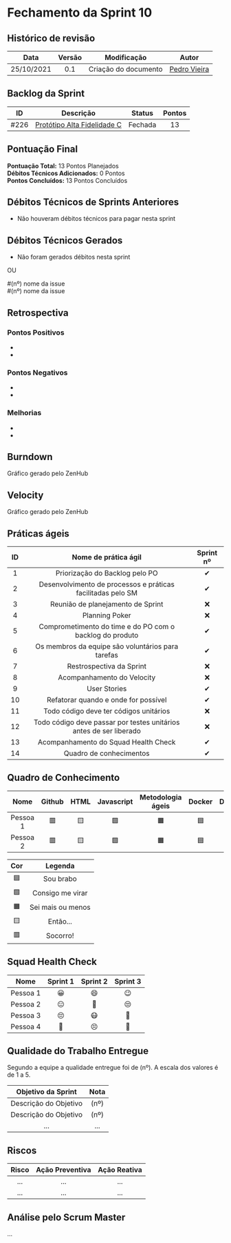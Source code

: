 # Fechamento da Sprint 10

## Histórico de revisão

|  **Data**  | **Versão** |   **Modificação**    |                  **Autor**                  |
| :--------: | :--------: | :------------------: | :-----------------------------------------: |
| 25/10/2021 |    0.1     | Criação do documento | [Pedro Vieira](https://github.com/Pedro-V8) |

## Backlog da Sprint

| **ID** |                                      **Descrição**                                       | **Status** | **Pontos** |
| :----: | :--------------------------------------------------------------------------------------: | :--------: | :--------: |
|  #226  | [Protótipo Alta Fidelidade C](https://github.com/fga-eps-mds/2021-1-hospitalar/pull/226) |  Fechada   |     13     |

## Pontuação Final

**Pontuação Total:** 13 Pontos Planejados <br>
**Débitos Técnicos Adicionados:** 0 Pontos <br>
**Pontos Concluídos:** 13 Pontos Concluídos <br>

## Débitos Técnicos de Sprints Anteriores

- Não houveram débitos técnicos para pagar nesta sprint

## Débitos Técnicos Gerados

- Não foram gerados débitos nesta sprint

OU

#(nº) nome da issue
<BR>
#(nº) nome da issue

## Retrospectiva

### Pontos Positivos

-
-

### Pontos Negativos

-
-

### Melhorias

-
-

## Burndown

Gráfico gerado pelo ZenHub

## Velocity

Gráfico gerado pelo ZenHub

## Práticas ágeis

| ID  |                        Nome de prática ágil                        | Sprint nº |
| :-: | :----------------------------------------------------------------: | :-------: |
|  1  |                   Priorização do Backlog pelo PO                   | &#10004;  |
|  2  |    Desenvolvimento de processos e práticas facilitadas pelo SM     | &#10004;  |
|  3  |                 Reunião de planejamento de Sprint                  | &#10060;  |
|  4  |                           Planning Poker                           | &#10060;  |
|  5  |      Comprometimento do time e do PO com o backlog do produto      | &#10004;  |
|  6  |         Os membros da equipe são voluntários para tarefas          | &#10004;  |
|  7  |                      Restrospectiva da Sprint                      | &#10060;  |
|  8  |                     Acompanhamento do Velocity                     | &#10060;  |
|  9  |                            User Stories                            | &#10004;  |
| 10  |                Refatorar quando e onde for possível                | &#10004;  |
| 11  |               Todo código deve ter códigos unitários               | &#10060;  |
| 12  | Todo código deve passar por testes unitários antes de ser liberado | &#10060;  |
| 13  |                Acompanhamento do Squad Health Check                | &#10004;  |
| 14  |                      Quadro de conhecimentos                       | &#10004;  |

## Quadro de Conhecimento

|   Nome   |  Github   |   HTML    | Javascript | Metodologia ágeis |  Docker   |  Django   |  Mongodb  |
| :------: | :-------: | :-------: | :--------: | :---------------: | :-------: | :-------: | :-------: |
| Pessoa 1 | &#128997; | &#129000; | &#129001;  |     &#128999;     | &#128998; | &#128997; | &#128997; |
| Pessoa 2 | &#128997; | &#129000; | &#129001;  |     &#128999;     | &#128998; | &#128997; | &#128997; |

|    Cor    |      Legenda      |
| :-------: | :---------------: |
| &#128998; |     Sou brabo     |
| &#129001; | Consigo me virar  |
| &#128999; | Sei mais ou menos |
| &#129000; |     Então...      |
| &#128997; |     Socorro!      |

## Squad Health Check

|   Nome   | Sprint 1  | Sprint 2  | Sprint 3  |
| :------: | :-------: | :-------: | :-------: |
| Pessoa 1 | &#128512; | &#128516; | &#128521; |
| Pessoa 2 | &#128529; | &#129320; | &#128530; |
| Pessoa 3 | &#128532; | &#128567; | &#129314; |
| Pessoa 4 | &#129395; | &#128547; | &#129321; |

## Qualidade do Trabalho Entregue

Segundo a equipe a qualidade entregue foi de (nº). A escala dos valores é de 1 a 5.

| **Objetivo da Sprint** | **Nota** |
| :--------------------: | :------: |
| Descrição do Objetivo  |   (nº)   |
| Descrição do Objetivo  |   (nº)   |
|          ...           |   ...    |

## Riscos

| **Risco** | **Ação Preventiva** | **Ação Reativa** |
| :-------: | :-----------------: | :--------------: |
|    ...    |         ...         |       ...        |
|    ...    |         ...         |       ...        |

<!-- ## Burndown de Riscos (???) -->

## Análise pelo Scrum Master

...
